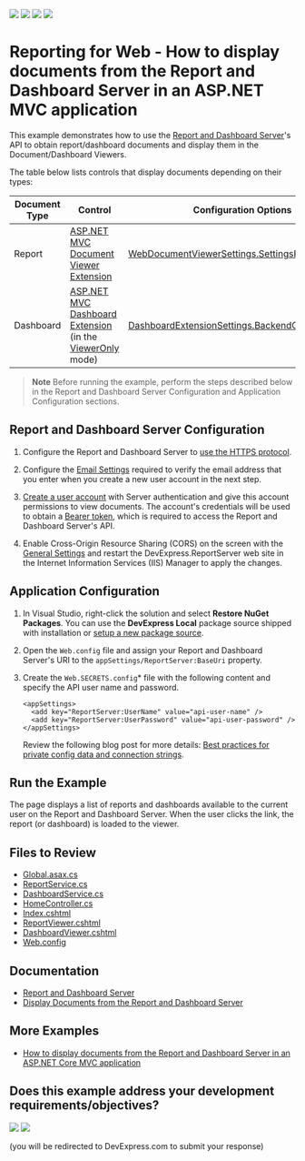 <!-- default badges list -->
![](https://img.shields.io/endpoint?url=https://codecentral.devexpress.com/api/v1/VersionRange/172048906/23.1.3%2B)
[![](https://img.shields.io/badge/Open_in_DevExpress_Support_Center-FF7200?style=flat-square&logo=DevExpress&logoColor=white)](https://supportcenter.devexpress.com/ticket/details/T830459)
[![](https://img.shields.io/badge/📖_How_to_use_DevExpress_Examples-e9f6fc?style=flat-square)](https://docs.devexpress.com/GeneralInformation/403183)
[![](https://img.shields.io/badge/💬_Leave_Feedback-feecdd?style=flat-square)](#does-this-example-address-your-development-requirementsobjectives)
<!-- default badges end -->
# Reporting for Web - How to display documents from the Report and Dashboard Server in an ASP.NET MVC application

This example demonstrates how to use the [Report and Dashboard Server](https://docs.devexpress.com/ReportServer/12432/index)'s API to obtain report/dashboard documents and display them in the Document/Dashboard Viewers.

The table below lists controls that display documents depending on their types:

| Document Type | Control | Configuration Options |
|---|---|---|
| Report | [ASP.NET MVC Document Viewer Extension](https://docs.devexpress.com/XtraReports/400221/create-end-user-reporting-applications/web-reporting/asp-net-mvc-reporting/document-viewer/html5-document-viewer) | [WebDocumentViewerSettings.SettingsRemoteSource](https://docs.devexpress.com/AspNet/DevExpress.Web.Mvc.WebDocumentViewerSettings.SettingsRemoteSource) |
| Dashboard | [ASP.NET MVC Dashboard Extension](https://docs.devexpress.com/Dashboard/16977/creating-the-designer-and-viewer-applications/web-dashboard/asp.net-mvc-dashboard-extension) (in the [ViewerOnly](https://docs.devexpress.com/Dashboard/16982/creating-the-designer-and-viewer-applications/web-dashboard/asp.net-mvc-dashboard-extension/designer-and-viewer-modes) mode) | [DashboardExtensionSettings.BackendOptions](https://docs.devexpress.com/Dashboard/DevExpress.DashboardWeb.Mvc.DashboardExtensionSettings.BackendOptions) |

> **Note**
> Before running the example, perform the steps described below in the Report and Dashboard Server Configuration and Application Configuration sections.

## Report and Dashboard Server Configuration

1. Configure the Report and Dashboard Server to [use the HTTPS protocol](https://docs.devexpress.com/ReportServer/117012/configuration-and-api/configure-ssl).

1. Configure the [Email Settings](https://docs.devexpress.com/ReportServer/119486/administrative-panel/manage-server-settings/email-settings) required to verify the email address that you enter when you create a new user account in the next step.

1. [Create a user account](https://docs.devexpress.com/ReportServer/14361/administrative-panel/manage-user-accounts-and-grant-security-permissions) with Server authentication and give this account permissions to view documents. The account's credentials will be used to obtain a [Bearer token](https://oauth.net/2/bearer-tokens/), which is required to access the Report and Dashboard Server's API.

1. Enable Cross-Origin Resource Sharing (CORS) on the screen with the [General Settings](https://docs.devexpress.com/ReportServer/119485/administrative-panel/manage-server-settings/general-settings) and restart the DevExpress.ReportServer web site in the Internet Information Services (IIS) Manager to apply the changes.

## Application Configuration

1. In Visual Studio, right-click the solution and select **Restore NuGet Packages**. You can use the **DevExpress Local** package source shipped with installation or [setup a new package source](https://docs.devexpress.com/GeneralInformation/116698/installation/install-devexpress-controls-using-nuget-packages/setup-visual-studio's-nuget-package-manager).

1. Open the `Web.config` file and assign your Report and Dashboard Server's URI to the `appSettings/ReportServer:BaseUri` property.

1. Create the `Web.SECRETS.config`* file with the following content and specify the API user name and password. 

    ```console
    <appSettings>
      <add key="ReportServer:UserName" value="api-user-name" />
      <add key="ReportServer:UserPassword" value="api-user-password" />
    </appSettings>
    ```

    Review the following blog post for more details: [Best practices for private config data and connection strings](https://www.hanselman.com/blog/BestPracticesForPrivateConfigDataAndConnectionStringsInConfigurationInASPNETAndAzure.aspx).

## Run the Example

The page displays a list of reports and dashboards available to the current user on the Report and Dashboard Server. When the user clicks the link, the report (or dashboard) is loaded to the viewer.

## Files to Review

- [Global.asax.cs](ReportServerIntegration/Global.asax.cs)
- [ReportService.cs](ReportServerIntegration/Services/ReportService.cs)
- [DashboardService.cs](ReportServerIntegration/Services/DashboardService.cs)
- [HomeController.cs](ReportServerIntegration/Controllers/HomeController.cs)
- [Index.cshtml](ReportServerIntegration/Views/Home/Index.cshtml)
- [ReportViewer.cshtml](ReportServerIntegration/Views/Home/ReportViewer.cshtml)
- [DashboardViewer.cshtml](ReportServerIntegration/Views//Home/DashboardViewer.cshtml)
- [Web.config](/ReportServerIntegration/Web.config)

## Documentation

- [Report and Dashboard Server](https://docs.devexpress.com/ReportServer/12432/report-and-dashboard-server)
- [Display Documents from the Report and Dashboard Server](https://docs.devexpress.com/XtraReports/400034/web-reporting/general-information-on-web-reporting/display-documents-from-the-report-and-dashboard-server)

## More Examples

- [How to display documents from the Report and Dashboard Server in an ASP.NET Core MVC application](https://github.com/DevExpress-Examples/report-and-dashboard-server-integration-with-aspnet-core-mvc)
<!-- feedback -->
## Does this example address your development requirements/objectives?

[<img src="https://www.devexpress.com/support/examples/i/yes-button.svg"/>](https://www.devexpress.com/support/examples/survey.xml?utm_source=github&utm_campaign=report-and-dashboard-server-integration-with-aspnet-mvc&~~~was_helpful=yes) [<img src="https://www.devexpress.com/support/examples/i/no-button.svg"/>](https://www.devexpress.com/support/examples/survey.xml?utm_source=github&utm_campaign=report-and-dashboard-server-integration-with-aspnet-mvc&~~~was_helpful=no)

(you will be redirected to DevExpress.com to submit your response)
<!-- feedback end -->
